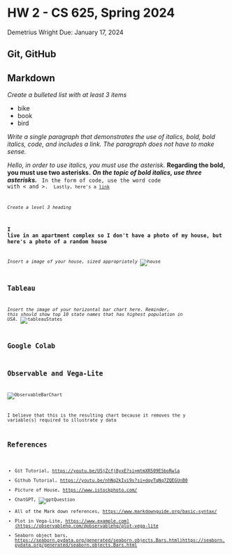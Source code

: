 # HW 2 - CS 625, Spring 2024

Demetrius Wright 
Due: January 17, 2024

## Git, GitHub


## Markdown

*Create a bulleted list with at least 3 items*
- bike
- book
- bird

*Write a single paragraph that demonstrates the use of italics, bold, bold italics, code, and includes a link. The paragraph does not have to make sense.*


*Hello, in order to use italics, you must use the asterisk.* **Regarding the bold, you must use two asterisks.** ***On the topic of bold italics, use three asterisks.*** <code> In the form of code, use the word code with < and >. <code> Lastly, here's a [link](https://optical.toys/waterfall-effect/)

*Create a level 3 heading*
### I live in an apartment complex so I don't have a photo of my house, but here's a photo of a random house

*Insert a image of your house, sized appropriately*
![house](istockphoto-131720047-612x612.jpg)

## Tableau

*Insert the image of your horizontal bar chart here. Reminder, this should show top 10 state names that has highest population in USA.*
![tableauStates](HW1Tableau.png)

## Google Colab


## Observable and Vega-Lite

![ObservableBarChart](ObservableBar.png)


I believe that this is the resulting chart because it removes the y variable(s) required to illustrate y data
## References


* Git Tutorial, <https://youtu.be/USjZcfj8yxE?si=mtmXR509ESboRwla>
* Github Tutorial, <https://youtu.be/nhNq2kIvi9s?si=dqvTqNq7ZQEGUnB0>
* Picture of House, <https://www.istockphoto.com/>
* ChatGPT, ![gptQuestion](ChatGPTQuestion.png)
* All of the Mark down references, <https://www.markdownguide.org/basic-syntax/>
* Plot in Vega-Lite, <https://www.example.com](https://observablehq.com/@observablehq/plot-vega-lite>
* Seaborn object bars, <https://seaborn.pydata.org/generated/seaborn.objects.Bars.html)https://seaborn.pydata.org/generated/seaborn.objects.Bars.html>